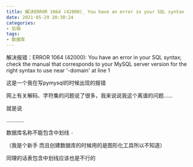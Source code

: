```yaml
---
title: 解决ERROR 1064 (42000)_ You have an error in your SQL syntax
date: 2021-05-29 20:30:24
categories:
- 后端
tags:
- 数据库
---
```


解决报错：ERROR 1064 (42000): You have an error in your SQL syntax; check the manual that corresponds to your MySQL server version for the right syntax to use near '-domain' at line 1

这是一个我在写pymysql的时候出现的报错

网上有关解码、字符集的问题说了很多，我来说说我这个离谱的问题……

就是说

…………

数据库名称不能包含中划线 `-`

（我是个新手 而且创建数据库的时候用的是图形化工具所以不知道）

同理的话表包含中划线应该也是不行的
